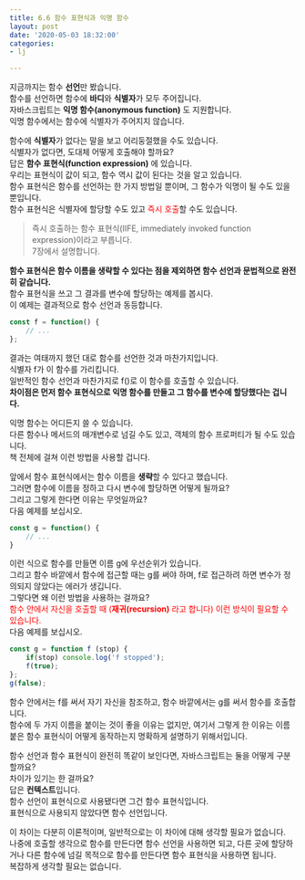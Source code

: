 ```yaml
---
title: 6.6 함수 표현식과 익명 함수
layout: post
date: '2020-05-03 18:32:00'
categories:
- lj

---
```


지금까지는 함수 **선언**만 봤습니다.  
함수를 선언하면 함수에 **바디**와 **식별자**가 모두 주어집니다.  
자바스크립트는 **익명 함수(anonymous function)** 도 지원합니다.  
익명 함수에서는 함수에 식별자가 주어지지 않습니다.

함수에 **식별자**가 없다는 말을 보고 어리둥절했을 수도 있습니다.  
식별자가 없다면, 도대체 어떻게 호출해야 할까요?  
답은 **함수 표현식(function expression)** 에 있습니다.  
우리는 표현식이 값이 되고, 함수 역시 값이 된다는 것을 알고 있습니다.  
함수 표현식은 함수를 선언하는 한 가지 방법일 뿐이며, 그 함수가 익명이 될 수도 있을 뿐입니다.  
함수 표현식은 식별자에 할당할 수도 있고 <span style="color:red">즉시 호출</span>할 수도 있습니다.

> 즉시 호출하는 함수 표현식(IIFE, immediately invoked function expression)이라고 부릅니다.  
> 7장에서 설명합니다.

**함수 표현식은 함수 이름을 생략할 수 있다는 점을 제외하면 함수 선언과 문법적으로 완전히 같습니다.**  
함수 표현식을 쓰고 그 결과를 변수에 할당하는 예제를 봅시다.  
이 예제는 결과적으로 함수 선언과 동등합니다.

```javascript
const f = function() {
	// ...
};
```

결과는 여태까지 했던 대로 함수를 선언한 것과 마찬가지입니다.  
식별자 f가 이 함수를 가리킵니다.  
일반적인 함수 선언과 마찬가지로 f()로 이 함수를 호출할 수 있습니다.  
**차이점은 먼저 함수 표현식으로 익명 함수를 만들고 그 함수를 변수에 할당했다는 겁니다.**  

익명 함수는 어디든지 쓸 수 있습니다.  
다른 함수나 메서드의 매개변수로 넘길 수도 있고, 객체의 함수 프로퍼티가 될 수도 있습니다.  
책 전체에 걸쳐 이런 방법을 사용할 겁니다.  

앞에서 함수 표현식에서는 함수 이름을 **생략**할 수 있다고 했습니다.  
그러면 함수에 이름을 정하고 다시 변수에 할당하면 어떻게 될까요?  
그리고 그렇게 한다면 이유는 무엇일까요?  
다음 예제를 보십시오.

```javascript
const g = function() {
	// ...
}
```

이런 식으로 함수를 만들면 이름 g에 우선순위가 있습니다.  
그리고 함수 바깥에서 함수에 접근할 때는 g를 써야 하며, f로 접근하려 하면 변수가 정의되지 않았다는 에러가 생깁니다.  
그렇다면 왜 이런 방법을 사용하는 걸까요?  
<span style="color:red">함수 안에서 자신을 호출할 때 (**재귀(recursion)** 라고 합니다) 이런 방식이 필요할 수 있습니다.</span>  
다음 예제를 보십시오.

```javascript
const g = function f (stop) {
	if(stop) console.log('f stopped');
	f(true);
};
g(false);
```

함수 안에서는 f를 써서 자기 자신을 참조하고, 함수 바깥에서는 g를 써서 함수를 호출합니다.  
함수에 두 가지 이름을 붙이는 것이 좋을 이유는 없지만, 여기서 그렇게 한 이유는 이름 붙은 함수 표현식이 어떻게 동작하는지 명확하게 설명하기 위해서입니다.  

함수 선언과 함수 표현식이 완전히 똑같이 보인다면, 자바스크립트는 둘을 어떻게 구분할까요?  
차이가 있기는 한 걸까요?  
답은 **컨텍스트**입니다.  
함수 선언이 표현식으로 사용됐다면 그건 함수 표현식입니다.  
표현식으로 사용되지 않았다면 함수 선언입니다.

이 차이는 다분히 이론적이며, 일반적으로는 이 차이에 대해 생각할 필요가 없습니다.  
나중에 호출할 생각으로 함수를 만든다면 함수 선언을 사용하면 되고, 다른 곳에 할당하거나 다른 함수에 넘길 목적으로 함수를 만든다면 함수 표현식을 사용하면 됩니다.  
복잡하게 생각할 필요는 없습니다.